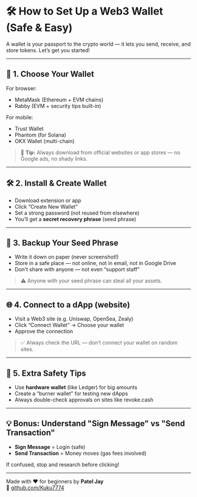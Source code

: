 # 🛠️ How to Set Up a Web3 Wallet (Safe & Easy)

A wallet is your passport to the crypto world — it lets you send, receive, and store tokens. Let’s get you started!

---

## 🦊 1. Choose Your Wallet

For browser:
- MetaMask (Ethereum + EVM chains)
- Rabby (EVM + security tips built-in)

For mobile:
- Trust Wallet
- Phantom (for Solana)
- OKX Wallet (multi-chain)

> 🔐 **Tip:** Always download from official websites or app stores — no Google ads, no shady links.

---

## 🛠️ 2. Install & Create Wallet

- Download extension or app  
- Click “Create New Wallet”  
- Set a strong password (not reused from elsewhere)  
- You’ll get a **secret recovery phrase** (seed phrase)

---

## 🧠 3. Backup Your Seed Phrase

- Write it down on paper (never screenshot!)  
- Store in a safe place — not online, not in email, not in Google Drive  
- Don't share with anyone — not even “support staff”

> ⚠️ Anyone with your seed phrase can steal all your assets.

---

## 🌐 4. Connect to a dApp (website)

- Visit a Web3 site (e.g. Uniswap, OpenSea, Zealy)  
- Click “Connect Wallet” → Choose your wallet  
- Approve the connection

> ✅ Always check the URL — don’t connect your wallet on random sites.

---

## 🔐 5. Extra Safety Tips

- Use **hardware wallet** (like Ledger) for big amounts  
- Create a “burner wallet” for testing new dApps  
- Always double-check approvals on sites like revoke.cash

---

## 💡 Bonus: Understand "Sign Message" vs "Send Transaction"

- **Sign Message** = Login (safe)  
- **Send Transaction** = Money moves (gas fees involved)

If confused, stop and research before clicking!

---

Made with ❤️ for beginners by **Patel Jay**  
🔗 [github.com/Kuku7774](https://github.com/Kuku7774)
